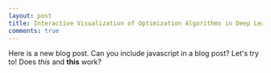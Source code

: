 ```yaml
---
layout: post
title: Interactive Visualization of Optimization Algorithms in Deep Learning
comments: true
---
```


Here is a new blog post.
Can you include javascript in a blog post? Let's try to!
Does _this_ and **this** work?

<div id="rain">

<script src="//d3js.org/d3.v3.min.js"></script>
<script>
var width = 960,
    height = 500;

var svg = d3.select("body")
              .append("svg")
              .attr("width", width)
              .attr("height", height);

function raindrop(size, duration, delay, x_pos, y_pos) {
    var drop = svg.append("circle")
            .attr("cx", x_pos)
            .attr("cy", y_pos)
            .attr("r", 0)
            .attr("stroke", "#5FC3E4")
            .attr("stroke-width", 2)
            .attr("fill", "none")
            .attr("opacity", 1);

    drop.transition()
       .delay(delay)
       .duration(duration)
       .attr("r", size)
       .attr("stroke-width", 0)
       .attr("opacity", 0.5)
       .ease("circleout");
}

function make_it_rain(num_drops) {
    console.log("Making it rain");
    for (i = 0; i < num_drops; i++) {
        var size = 50 * Math.random() + 50,
            duration = 50 * Math.random() + 750,
            delay = 5000 * Math.random(),
            x_pos = width * Math.random(),
            y_pos = height * Math.random();
        raindrop(size, duration, delay, x_pos, y_pos);
    }
}

d3.timer(function(elapsed) {
    if (elapsed % 5000 < 50) {
        make_it_rain(50);
    }
})
</script>

</div>
